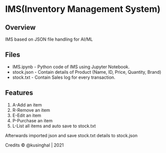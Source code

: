 # IMS(Inventory Management System)

## Overview

IMS based on JSON file handling for AI/ML

## Files

* IMS.ipynb - Python code of IMS using Jupyter Notebook.
* stock.json - Contain details of Product (Name, ID, Price, Quantity, Brand)
* stock.txt - Contain Sales log for every transaction.

## Features

1. A-Add an item
2. R-Remove an item
3. E-Edit an item
4. P-Purchase an item
5. L-List all items
and auto save to stock.txt 

Afterwards imported json
and save stock.txt details to stock.json

Credits
© @kusinghal | 2021
